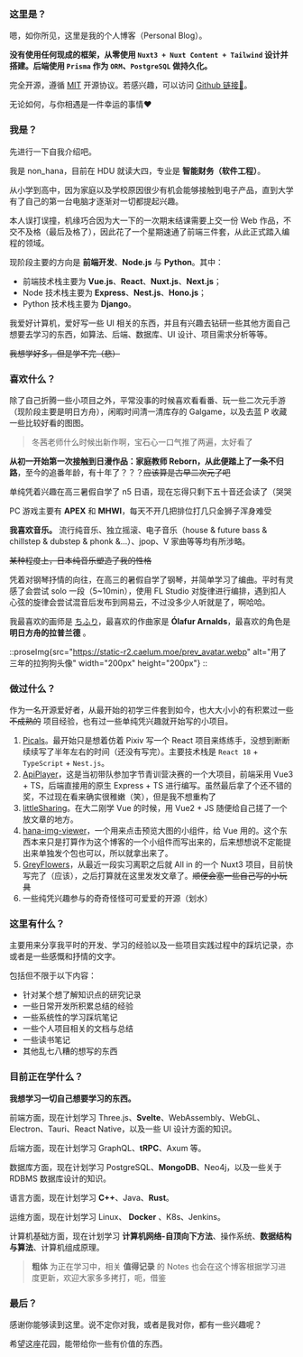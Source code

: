 ### 这里是？

嗯，如你所见，这里是我的个人博客（Personal Blog）。

**没有使用任何现成的框架，从零使用 `Nuxt3 + Nuxt Content + Tailwind` 设计并搭建。后端使用 `Prisma` 作为 `ORM`、`PostgreSQL` 做持久化。**

完全开源，遵循 [MIT](https://mit-license.org) 开源协议。若感兴趣，可以访问 [Github 链接🔗](https://github.com/nonhana/grey-flowers)。

无论如何，与你相遇是一件幸运的事情❤️

### 我是？

先进行一下自我介绍吧。

我是 non_hana，目前在 HDU 就读大四，专业是 **智能财务（软件工程）**。

从小学到高中，因为家庭以及学校原因很少有机会能够接触到电子产品，直到大学有了自己的第一台电脑才逐渐对一切都提起兴趣。

本人误打误撞，机缘巧合因为大一下的一次期末结课需要上交一份 Web 作品，不交不及格（最后及格了），因此花了一个星期速通了前端三件套，从此正式踏入编程的领域。

现阶段主要的方向是 **前端开发**、**Node.js** 与 **Python**。其中：

- 前端技术栈主要为 **Vue.js**、**React**、**Nuxt.js**、**Next.js**；
- Node 技术栈主要为 **Express**、**Nest.js**、**Hono.js**；
- Python 技术栈主要为 **Django**。

我爱好计算机，爱好写一些 UI 相关的东西，并且有兴趣去钻研一些其他方面自己想要去学习的东西，如算法、后端、数据库、UI 设计、项目需求分析等等。

~~我想学好多，但是学不完（悲）~~

### 喜欢什么？

除了自己折腾一些小项目之外，平常没事的时候喜欢看看番、玩一些二次元手游（现阶段主要是明日方舟），闲暇时间清一清库存的 Galgame，以及去蓝 P 收藏一些比较好看的图图。

> 冬茜老师什么时候出新作啊，宝石心一口气推了两遍，太好看了

**从初一开始第一次接触到日漫作品：家庭教师 Reborn，从此便踏上了一条不归路**，至今的追番年龄，有十年了？？？~~应该算是古早二次元了吧~~

单纯凭着兴趣在高三暑假自学了 n5 日语，现在忘得只剩下五十音还会读了（哭哭

PC 游戏主要有 **APEX** 和 **MHWI**，每天不开几把排位打几只金狮子浑身难受

**我喜欢音乐。** 流行纯音乐、独立摇滚、电子音乐（house & future bass & chillstep & dubstep & phonk &...）、jpop、V 家曲等等均有所涉略。

~~某种程度上，日本纯音乐塑造了我的性格~~

凭着对钢琴抒情的向往，在高三的暑假自学了钢琴，并简单学习了编曲。平时有灵感了会尝试 solo 一段（5~10min），使用 FL Studio 对旋律进行编排，遇到扣人心弦的旋律会尝试混音后发布到网易云，不过没多少人听就是了，啊哈哈。

我最喜欢的画师是 [ちふり](https://www.pixiv.net/users/12818930)，最喜欢的作曲家是 **Ólafur Arnalds**，最喜欢的角色是 **明日方舟的拉普兰德** 。

::proseImg{src="https://static-r2.caelum.moe/prev_avatar.webp" alt="用了三年的拉狗狗头像" width="200px" height="200px"}
::

### 做过什么？

作为一名开源爱好者，从最开始的初学三件套到如今，也大大小小的有积累过一些 ~~不成熟的~~ 项目经验，也有过一些单纯凭兴趣就开始写的小项目。

1. [Picals](https://github.com/nonhana/Picals-Frontend-React)。最开始只是想着仿着 Pixiv 写一个 React 项目来练练手，没想到断断续续写了半年左右的时间（还没有写完）。主要技术栈是 `React 18` + `TypeScript` + `Nest.js`。
2. [ApiPlayer](https://github.com/nonhana/ApiPlayer-Frontend)，这是当初带队参加字节青训营决赛的一个大项目，前端采用 Vue3 + TS，后端直接用的原生 Express + TS 进行编写。虽然最后拿了个还不错的奖，不过现在看来确实很稚嫩（笑），但是我不想重构了
3. [littleSharing](https://github.com/nonhana/littleSharing-Frontend)。在大二刚学 Vue 的时候，用 Vue2 + JS 随便给自己搓了一个放文章的地方。
4. [hana-img-viewer](https://github.com/nonhana/hana-img-viewer)，一个用来点击预览大图的小组件，给 Vue 用的。这个东西本来只是打算作为这个博客的一个小组件而写出来的，后来想想说不定能提出来单独发个包也可以，所以就拿出来了。
5. [GreyFlowers](https://github.com/nonhana/grey-flowers)，从最近一段实习离职之后就 All in 的一个 Nuxt3 项目，目前快写完了（应该），之后打算就在这里发发文章了。~~顺便会塞一些自己写的小玩具~~
6. 一些纯凭兴趣参与的奇奇怪怪可可爱爱的开源（划水）

### 这里有什么？

主要用来分享我平时的开发、学习的经验以及一些项目实践过程中的踩坑记录，亦或者是一些感慨和抒情的文字。

包括但不限于以下内容：

- 针对某个想了解知识点的研究记录
- 一些日常开发所积累总结的经验
- 一些系统性的学习踩坑笔记
- 一些个人项目相关的文档与总结
- 一些读书笔记
- 其他乱七八糟的想写的东西

### 目前正在学什么？

**我想学习一切自己想要学习的东西。**

前端方面，现在计划学习 Three.js、**Svelte**、WebAssembly、WebGL、Electron、Tauri、React Native，以及一些 UI 设计方面的知识。

后端方面，现在计划学习 GraphQL、**tRPC**、Axum 等。

数据库方面，现在计划学习 PostgreSQL、**MongoDB**、Neo4j，以及一些关于 RDBMS 数据库设计的知识。

语言方面，现在计划学习 **C++**、Java、**Rust**。

运维方面，现在计划学习 Linux、 **Docker** 、K8s、Jenkins。

计算机基础方面，现在计划学习 **计算机网络-自顶向下方法**、操作系统、**数据结构与算法**、计算机组成原理。

> **粗体** 为正在学习中，相关 **值得记录** 的 Notes 也会在这个博客根据学习进度更新，欢迎大家多多拷打，呃，借鉴

### 最后？

感谢你能够读到这里。说不定你对我，或者是我对你，都有一些兴趣呢？

希望这座花园，能带给你一些有价值的东西。
